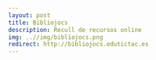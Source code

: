 ```yaml
---
layout: post
title: Bibliojocs
description: Recull de recursos online
img: ..//img/bibliojocs.png
redirect: http://bibliojocs.edutictac.es
---
```

